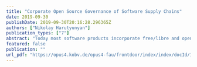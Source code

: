 ```yaml
---
title: "Corporate Open Source Governance of Software Supply Chains"
date: 2019-09-30
publishDate: 2019-09-30T20:16:28.296365Z
authors: ["Nikolay Harutyunyan"]
publication_types: ["7"]
abstract: "Today most software products incorporate free/libre and open source software (FLOSS) components. FLOSS components are used in development infrastructures, generic and non-differentiating features and functionalities, web browsers, databases, and operating systems. Some software products are built on top of FLOSS frameworks. Open source software usage often ensures lower cost, higher quality, and quick availability, especially when using generic software components and libraries.  Using open source software in products comes with legal, business, and technical risks, however. A major challenge for companies is understanding and complying with licenses and regulations related to the FLOSS components they use in their products. On a deeper level, these issues go beyond the in-house software development, including complete software supply chains and FLOSS components used within them. The potential risks of using open source components can result in litigation due to open source license non-compliance, copyright infringement, or loss of intellectual property. There are several ongoing court cases in Germany, in China, and in the USA, which highlight the significance of the above-mentioned risks.  Companies can address the risks of FLOSS use by establishing corporate open source governance – a set of processes, best practices, and tools employed by companies to govern the use of FLOSS components as parts of their commercial products while minimizing their risks and maximizing their benefit from such use. Corporate open source governance covers topics of open source component selection and approval, ensuring open source license compliance through code scans and audits, as well as bill of materials management focused on open source component and their metadata, etc.  The goal of our research project was to build a methodological framework for corporate open source governance in companies with software-intensive products. In the scope of this dissertation, we researched the state of the art regarding the corporate open source governance in the literature, built a theory of industry best practices for corporate open source governance based on expert interviews and other primary materials, and evaluated the proposed theory through a multiple-case case study at German companies operating internationally.  In the first stage, we studied the state of the art in academic research through a literature review of 87 publications on the topic. We conducted a qualitative data analysis of the papers, deriving the core concepts of corporate open source governance from the literature – risks of the ungoverned FLOSS use, getting started with FLOSS governance, inbound governance, supply chain management, outbound governance, and general governance. We then mapped the reviewed papers to the identified core concepts and presented highlights on each concept, which were later compared with the insights from the proposed theory.  In the second stage, we asked the overarching research question of how companies using open source components in their products should govern this use based on the industry best practices. Taking a practice-based approach, we conducted a qualitative survey that included 20 primary materials (published governance guidelines, white papers, slides) and 21 expert interviews at 15 companies with an advanced understanding of open source governance. Based on the findings from the qualitative survey, we built a theory of industry best practices for corporate open source governance, with a particular focus on supply chain management. Our theory proposes industry best practices on the core topics of FLOSS governance in companies – getting started with corporate open source governance, inbound governance, outbound governance, general governance, and the focal topic of the study – supply chain management in the context of open source governance. Going beyond the textual presentation of the theory, we also presented our findings in an actionable and industry-friendly format of interconnected best practice patterns that formed a handbook for corporate open source governance. We attached excerpts from our governance handbook in the appendix of this dissertation.  In the third stage, we evaluated the proposed theory through a multiple-case case study with a holistic design at two case studies in production-level projects at two large German companies that used open source software in their products, but lacked open source governance. Case Study A was a 2.5-year longitudinal study into a company that was just getting started with open source governance. This enabled us to evaluate the getting started and inbound governance aspects of our theory. The length of the study enabled us to thoroughly analyze the current use of open source software and its informal governance in the various divisions of the company, followed by the guided implementation of the industry best practices from our theory. We then observed how the best practices were applied in a real-life production environment. Case Study B was a one-year longitudinal study into a company that already has the fundamental framework for open source governance, but lacks processes and practices for governing the use of open source software from its supply chain. Using the initial situation assessment as a baseline, we implemented the industry best practices on supply chain management from our theory. We then observed the effectiveness of the proposed practices in improving FLOSS governance and the drawbacks of these practices. In both case studies, we evaluated our theory using the quality criteria of completeness, variability, structure, comprehension, understandability, applicability, relevance, significance, and usefulness.  We conclude the dissertation by discussing the key results highlighting the value of our contribution to both academia and industry. On one hand, our research publications enrich academic research on open source governance. On the other hand, practitioners can follow the suggested best practices applying the governance handbook we developed. We also discussed the limitations of this dissertation to both theory building and theory evaluation. We then suggested directions for further research that could enrich the topic of corporate open source governance, for example, industry best practices for open source license compliance and its automation, setting up and managing an open source program office, open source component search and selection, and release management."
featured: false
publication: ""
url_pdf: "https://opus4.kobv.de/opus4-fau/frontdoor/index/index/docId/12272"
---
```


